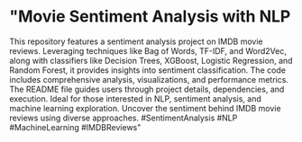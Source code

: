 # "Movie Sentiment Analysis with NLP

This repository features a sentiment analysis project on IMDB movie reviews.
Leveraging techniques like Bag of Words, TF-IDF, and Word2Vec, along with classifiers like Decision Trees, XGBoost, Logistic Regression, and Random Forest, it provides insights into sentiment classification.
The code includes comprehensive analysis, visualizations, and performance metrics.
The README file guides users through project details, dependencies, and execution. 
Ideal for those interested in NLP, sentiment analysis, and machine learning exploration.
Uncover the sentiment behind IMDB movie reviews using diverse approaches.
#SentimentAnalysis #NLP #MachineLearning #IMDBReviews"
